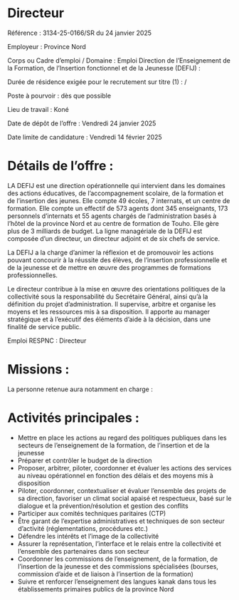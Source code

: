 # Directeur

Référence : 3134-25-0166/SR du 24 janvier 2025

Employeur : Province Nord

Corps ou Cadre d’emploi / Domaine : Emploi Direction de l’Enseignement de la Formation, de l’Insertion fonctionnel et de la Jeunesse (DEFIJ) :

Durée de résidence exigée pour le recrutement sur titre (1) : /

Poste à pourvoir : dès que possible

Lieu de travail : Koné

Date de dépôt de l’offre : Vendredi 24 janvier 2025

Date limite de candidature : Vendredi 14 février 2025

# Détails de l’offre :

LA DEFIJ est une direction opérationnelle qui intervient dans les domaines des actions éducatives, de l’accompagnement scolaire, de la formation et de l’insertion des jeunes. Elle compte 49 écoles, 7 internats, et un centre de formation. Elle compte un effectif de 573 agents dont 345 enseignants, 173 personnels d’internats et 55 agents chargés de l’administration basés à l’hôtel de la province Nord et au centre de formation de Touho. Elle gère plus de 3 milliards de budget. La ligne managériale de la DEFIJ est composée d’un directeur, un directeur adjoint et de six chefs de service.

La DEFIJ a la charge d’animer la réflexion et de promouvoir les actions pouvant concourir à la réussite des élèves, de l’insertion professionnelle et de la jeunesse et de mettre en œuvre des programmes de formations professionnelles.

Le directeur contribue à la mise en œuvre des orientations politiques de la collectivité sous la responsabilité du Secrétaire Général, ainsi qu’à la définition du projet d’administration. Il supervise, arbitre et organise les moyens et les ressources mis à sa disposition. Il apporte au manager stratégique et à l’exécutif des éléments d’aide à la décision, dans une finalité de service public.

Emploi RESPNC : Directeur

# Missions :

La personne retenue aura notamment en charge :

# Activités principales :

- Mettre en place les actions au regard des politiques publiques dans les secteurs de l’enseignement de la formation, de l’insertion et de la jeunesse
- Préparer et contrôler le budget de la direction
- Proposer, arbitrer, piloter, coordonner et évaluer les actions des services au niveau opérationnel en fonction des délais et des moyens mis à disposition
- Piloter, coordonner, contextualiser et évaluer l’ensemble des projets de sa direction, favoriser un climat social apaisé et respectueux, basé sur le dialogue et la prévention/résolution et gestion des conflits
- Participer aux comités techniques paritaires (CTP)
- Être garant de l’expertise administratives et techniques de son secteur d’activité (réglementations, procédures etc.)
- Défendre les intérêts et l’image de la collectivité
- Assurer la représentation, l’interface et le relais entre la collectivité et l’ensemble des partenaires dans son secteur
- Coordonner les commissions de l’enseignement, de la formation, de l’insertion de la jeunesse et des commissions spécialisées (bourses, commission d’aide et de liaison à l’insertion de la formation)
- Suivre et renforcer l’enseignement des langues kanak dans tous les établissements primaires publics de la province Nord